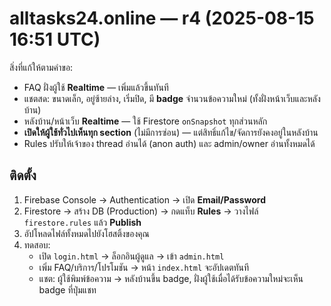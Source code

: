 # alltasks24.online — r4 (2025-08-15 16:51 UTC)
สิ่งที่แก้ให้ตามคำขอ:
- FAQ ฝั่งผู้ใช้ **Realtime** — เพิ่มแล้วขึ้นทันที
- แชตสด: ขนาดเล็ก, อยู่ซ้ายล่าง, เริ่มปิด, มี **badge** จำนวนข้อความใหม่ (ทั้งฝั่งหน้าเว็บและหลังบ้าน)
- หลังบ้าน/หน้าเว็บ **Realtime** — ใช้ Firestore `onSnapshot` ทุกส่วนหลัก
- **เปิดให้ผู้ใช้ทั่วไปเห็นทุก section** (ไม่มีการซ่อน) — แต่สิทธิ์แก้ไข/จัดการยังคงอยู่ในหลังบ้าน
- Rules ปรับให้เจ้าของ thread อ่านได้ (anon auth) และ admin/owner อ่านทั้งหมดได้

## ติดตั้ง
1) Firebase Console → Authentication → เปิด **Email/Password**
2) Firestore → สร้าง DB (Production) → กดแท็บ **Rules** → วางไฟล์ `firestore.rules` แล้ว **Publish**
3) อัปโหลดไฟล์ทั้งหมดไปยังโฮสติ้งของคุณ
4) ทดสอบ:
   - เปิด `login.html` → ล็อกอินผู้ดูแล → เข้า `admin.html`
   - เพิ่ม FAQ/บริการ/โปรโมชัน → หน้า `index.html` จะอัปเดตทันที
   - แชต: ผู้ใช้พิมพ์ข้อความ → หลังบ้านขึ้น badge, ฝั่งผู้ใช้เมื่อได้รับข้อความใหม่จะเห็น badge ที่ปุ่มแชท
